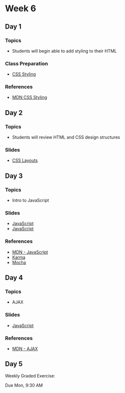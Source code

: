 # Week 6

## Day 1

### Topics

*   Students will begin able to add styling to their HTML

### Class Preparation

*   [CSS Styling](https://wecancodeit.github.io/java-slides/frontend/css-styling/#/)

### References

*   [MDN CSS Styling](https://developer.mozilla.org/en-US/docs/Web/CSS)

## Day 2

### Topics

*   Students will review HTML and CSS design structures

### Slides

*   [CSS Layouts](https://wecancodeit.github.io/java-slides/frontend/css-layouts-without-layout-tools)

## Day 3

### Topics

*   Intro to JavaScript

### Slides

*   [JavaScript](https://wecancodeit.github.io/java-slides/frontend/javascript)
*   [JavaScript](https://wecancodeit.github.io/java-slides/frontend/javascript-testing)

### References

*   [MDN - JavaScript](https://developer.mozilla.org/en-US/docs/Web/javascript)
*   [Karma](https://karma-runner.github.io/2.0/index.html)
*   [Mocha](https://mochajs.org/)

## Day 4

### Topics

*   AJAX

### Slides

*   [JavaScript](https://wecancodeit.github.io/java-slides/frontend/ajax)

### References

*   [MDN - AJAX](https://developer.mozilla.org/en-US/docs/Web/Guide/AJAX)

## Day 5

Weekly Graded Exercise:

Due Mon, 9:30 AM
